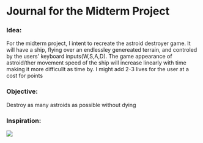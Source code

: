 # Journal for the Midterm Project

### Idea: 
For the midterm project, I intent to recreate the astroid destroyer game. It will have a ship, flying over an endlessley genereated terrain, and controled by the users' keyboard inputs(W,S,A,D). The game appearance of astroid/ther movement speed of the ship will increase linearly with time making it more difficullt as time by. I might add 2-3 lives for the user at a cost for points

### Objective:
Destroy as many astroids as possible without dying

### Inspiration:

![](asteroids.jpeg)
